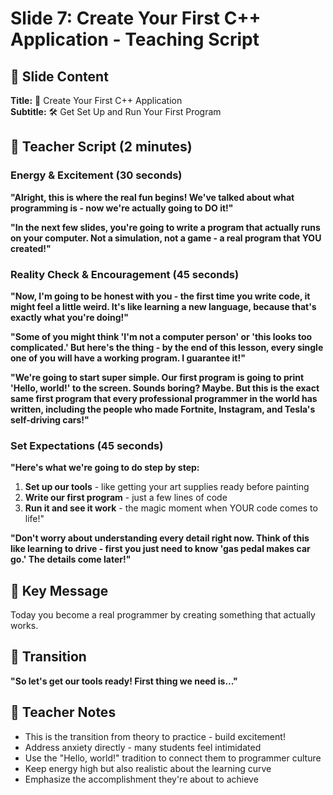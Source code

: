 # Slide 7: Create Your First C++ Application - Teaching Script

## 📱 Slide Content

**Title:** 🚀 Create Your First C++ Application  
**Subtitle:** 🛠️ Get Set Up and Run Your First Program

## 🎤 Teacher Script (2 minutes)

### Energy & Excitement (30 seconds)

**"Alright, this is where the real fun begins! We've talked about what programming is - now we're actually going to DO it!"**

**"In the next few slides, you're going to write a program that actually runs on your computer. Not a simulation, not a game - a real program that YOU created!"**

### Reality Check & Encouragement (45 seconds)

**"Now, I'm going to be honest with you - the first time you write code, it might feel a little weird. It's like learning a new language, because that's exactly what you're doing!"**

**"Some of you might think 'I'm not a computer person' or 'this looks too complicated.' But here's the thing - by the end of this lesson, every single one of you will have a working program. I guarantee it!"**

**"We're going to start super simple. Our first program is going to print 'Hello, world!' to the screen. Sounds boring? Maybe. But this is the exact same first program that every professional programmer in the world has written, including the people who made Fortnite, Instagram, and Tesla's self-driving cars!"**

### Set Expectations (45 seconds)

**"Here's what we're going to do step by step:**

1. **Set up our tools** - like getting your art supplies ready before painting
2. **Write our first program** - just a few lines of code
3. **Run it and see it work** - the magic moment when YOUR code comes to life!"

**"Don't worry about understanding every detail right now. Think of this like learning to drive - first you just need to know 'gas pedal makes car go.' The details come later!"**

## 🎯 Key Message

Today you become a real programmer by creating something that actually works.

## 🚦 Transition

**"So let's get our tools ready! First thing we need is..."**

## 📝 Teacher Notes

- This is the transition from theory to practice - build excitement!
- Address anxiety directly - many students feel intimidated
- Use the "Hello, world!" tradition to connect them to programmer culture
- Keep energy high but also realistic about the learning curve
- Emphasize the accomplishment they're about to achieve
